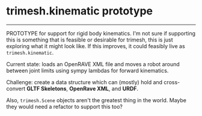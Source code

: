 # trimesh.kinematic prototype
--------------

PROTOTYPE for support for rigid body kinematics. I'm not sure if supporting this is something that is feasible or desirable for trimesh, this is just exploring what it might look like. If this improves, it could feasibly live as `trimesh.kinematic`. 

Current state: loads an OpenRAVE XML file and moves a robot around between joint limits using sympy lambdas for forward kinematics.

Challenge: create a data structure which can (mostly) hold and cross-convert **GLTF Skeletons**, **OpenRave XML**, and **URDF**.

Also, `trimesh.Scene` objects aren't the greatest thing in the world. Maybe they would need a refactor to support this too?
